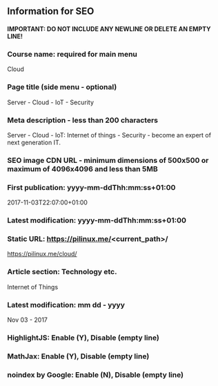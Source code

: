 ## Information for SEO

#### IMPORTANT: DO NOT INCLUDE ANY NEWLINE OR DELETE AN EMPTY LINE!

### Course name: required for main menu
Cloud

### Page title (side menu - optional)
Server - Cloud - IoT - Security

### Meta description - less than 200 characters
Server - Cloud - IoT: Internet of things - Security - become an expert of next generation IT.

### SEO image CDN URL - minimum dimensions of 500x500 or maximum of 4096x4096 and less than 5MB


### First publication: yyyy-mm-ddThh:mm:ss+01:00
2017-11-03T22:07:00+01:00

### Latest modification: yyyy-mm-ddThh:mm:ss+01:00


### Static URL: https://pilinux.me/<current_path>/
https://pilinux.me/cloud/

### Article section: Technology etc.
Internet of Things

### Latest modification: mm dd - yyyy
Nov 03 - 2017

### HighlightJS: Enable (Y), Disable (empty line)


### MathJax: Enable (Y), Disable (empty line)


### noindex by Google: Enable (N), Disable (empty line)
